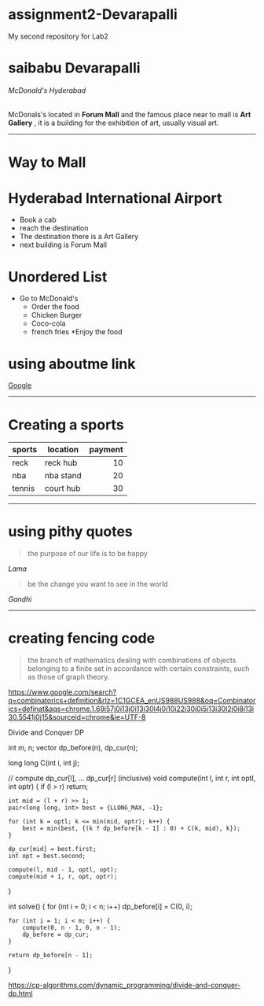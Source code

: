 # assignment2-Devarapalli
My second repository for Lab2

# saibabu Devarapalli
###### McDonald's Hyderabad
McDonals's located in **Forum Mall** and the famous place near to mall is **Art Gallery** , it is a building for the exhibition of art, usually visual art.

---

# Way to Mall
# Hyderabad International Airport
 * Book a cab
 * reach the destination
 * The destination there is a  Art Gallery
 * next building is Forum Mall

 # Unordered List
 * Go to McDonald's
    * Order the food
    * Chicken Burger
    * Coco-cola
    * french fries
 *Enjoy the food

# using aboutme link

[Google](https://github.com/saibabu369/assignment2-Devarapalli/blob/main/AboutMe.md)    

---

# Creating a sports

| sports | location | payment |
| --- | --- | ---: |
| reck | reck hub | 10 |
| nba | nba stand | 20 |
| tennis | court hub | 30 |

---
# using pithy quotes

> the purpose of our life is to be happy

*Lama*

> be the change you want to see in the world

*Gandhi*

---

# creating fencing code

> the branch of mathematics dealing with combinations of objects belonging to a finite set in accordance with certain constraints, such as those of graph theory.

 <https://www.google.com/search?q=combinatorics+definition&rlz=1C1GCEA_enUS988US988&oq=Combinatorics+definat&aqs=chrome.1.69i57j0i13j0i13i30l4j0i10i22i30j0i5i13i30l2j0i8i13i30.5541j0j15&sourceid=chrome&ie=UTF-8>

Divide and Conquer DP

int m, n;
vector<long long> dp_before(n), dp_cur(n);

long long C(int i, int j);

// compute dp_cur[l], ... dp_cur[r] (inclusive)
void compute(int l, int r, int optl, int optr) {
    if (l > r)
        return;

    int mid = (l + r) >> 1;
    pair<long long, int> best = {LLONG_MAX, -1};

    for (int k = optl; k <= min(mid, optr); k++) {
        best = min(best, {(k ? dp_before[k - 1] : 0) + C(k, mid), k});
    }

    dp_cur[mid] = best.first;
    int opt = best.second;

    compute(l, mid - 1, optl, opt);
    compute(mid + 1, r, opt, optr);
}

int solve() {
    for (int i = 0; i < n; i++)
        dp_before[i] = C(0, i);

    for (int i = 1; i < m; i++) {
        compute(0, n - 1, 0, n - 1);
        dp_before = dp_cur;
    }

    return dp_before[n - 1];
}


 <https://cp-algorithms.com/dynamic_programming/divide-and-conquer-dp.html>



